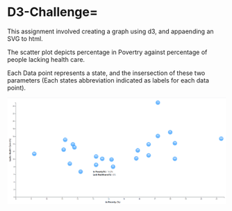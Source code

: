 # D3-Challenge=
This assignment involved creating a graph using d3, and appaending an SVG to html.

The scatter plot depicts percentage in Povertry against percentage of people lacking health care.

Each Data point represents a state, and the insersection of these two parameters (Each states abbreviation indicated as labels for each data point). 

![](D3-Data-Journalism/images/D3_Graph.png)
